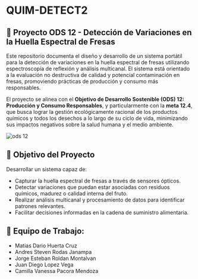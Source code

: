 # QUIM-DETECT2
## 🍓 Proyecto ODS 12 - Detección de Variaciones en la Huella Espectral de Fresas

Este repositorio documenta el diseño y desarrollo de un sistema portátil para la detección de variaciones en la huella espectral de fresas utilizando espectroscopía de reflexión y análisis multicanal. El sistema está orientado a la evaluación no destructiva de calidad y potencial contaminación en fresas, promoviendo prácticas de producción y consumo más responsables.

El proyecto se alinea con el **Objetivo de Desarrollo Sostenible (ODS) 12: Producción y Consumo Responsables**, y particularmente con la **meta 12.4**, que busca lograr la gestión ecológicamente racional de los productos químicos y todos los desechos a lo largo de su ciclo de vida, minimizando sus impactos negativos sobre la salud humana y el medio ambiente.

![ods 12](PROYECTOS-DE-INGENIERIA-I/Imágenes/ODS12.jpg) 

## 🎯 Objetivo del Proyecto

Desarrollar un sistema capaz de:

- Capturar la huella espectral de fresas a través de sensores ópticos.
- Detectar variaciones que puedan estar asociadas con residuos químicos, madurez o calidad interna del fruto.
- Realizar análisis multicanal y procesamiento de datos para identificar patrones relevantes.
- Facilitar decisiones informadas en la cadena de suministro alimentaria.


## 👥 Equipo de Trabajo:
- Matias Dario Huerta Cruz
- Andres Steven Rodas Janampa 
- Jorge Esteban Roldan Montalvan 
- Juan Diego Lopez Vega
- Camilla Vanessa Pacora Mendoza
